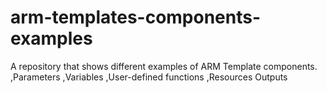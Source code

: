 # arm-templates-components-examples
 A repository that shows different examples of ARM Template components.
 ,Parameters
 ,Variables
 ,User-defined functions
 ,Resources
 Outputs
